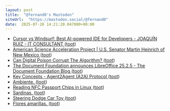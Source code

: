 ```yaml
---
layout: post
title:  "@fernand0's Mastodon"
siteUrl:  "https://mastodon.social/@fernand0"
date:  2025-07-28 14:21:20.047000+00:00
---
```

*  [Cursor vs Windsurf: Best AI-powered IDE for Developers - JOAQUÍN RUIZ - IT CONSULTANT ](https://jokiruiz.com/software/cursor-vs-windsurf-best-ai-powered-ide-for-developers) ([toot](https://mastodon.social/@fernand0/114931301091173811))
*  [American Science Acceleration Project \| U.S. Senator Martin Heinrich of New Mexico ](https://www.heinrich.senate.gov/ASA) ([toot](https://mastodon.social/@fernand0/114930697779222607))
*  [Can Digital Poison Corrupt The Algorithm? ](https://hackaday.com/2025/06/27/can-digital-poison-corrupt-the-algorithm) ([toot](https://mastodon.social/@fernand0/114930370846028396))
*  [The Document Foundation announces LibreOffice 25.2.5 - The Document Foundation Blog ](https://blog.documentfoundation.org/blog/2025/07/17/tdf-announces-libreoffice-25-2-5) ([toot](https://mastodon.social/@fernand0/114930069633790844))
*  [Key Concepts - Agent2Agent (A2A) Protocol ](https://a2a-protocol.org/latest/topics/key-concepts/#fundamental-communication-element) ([toot](https://mastodon.social/@fernand0/114929923968074543))
*  [Ambiente. ](https://avecesunafoto.wordpress.com/2025/07/28/ambiente) ([toot](https://mastodon.social/@fernand0/114929798587980423))
*  [Reading NFC Passport Chips in Linux ](https://shkspr.mobi/blog/2025/06/reading-nfc-passport-chips-in-linux) ([toot](https://mastodon.social/@fernand0/114928293616245103))
*  [Sardinas. ](https://avecesunafoto.wordpress.com/2025/07/27/sardinas) ([toot](https://mastodon.social/@fernand0/114926624532031765))
*  [Steering Dodge Car Toy   ](https://makerworld.com/en/models/1431712-mini-arcade-steering-dodge-car-toy#profileId-1488796) ([toot](https://mastodon.social/@fernand0/114926446202296759))
*  [Flores amarillas. ](https://avecesunafoto.wordpress.com/2025/07/27/flores-amarillas-4) ([toot](https://mastodon.social/@fernand0/114926181429004471))

